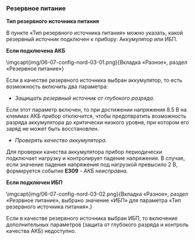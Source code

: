 ### Резервное питание

**Тип резервного источника питания**  

В пункте «Тип резервного источника питания» можно указать, какой резервный источник подключен к прибору: Аккумулятор или ИБП.

**Если подключена АКБ**

\imgcapt{img/06-07-config-nord-03-01.png}{Вкладка «Разное», раздел «Резервное питание»}

Если в качестве резервного источника выбран аккумулятор, то есть возможность включить два параметра:

* *Защищать резервный источник от глубокого разряда.* 

Если этот параметр включен, то при достижении напряжения 8.5 В на клеммах АКБ прибор отключится, чтобы предотвратить возможность разряда аккумулятора до критически низкого уровня, при котором его заряд не может быть восстановлен. 

* *Проверять качество аккумулятора.* 

Для проверки качества аккумулятора прибор периодически подключает нагрузку и контролирует падение напряжения. В случае, если значение падения напряжения под нагрузкой превысило 2 В, формируется событие **E309** - *АКБ неисправна*.

**Если подключен ИБП**

\imgcapt{img/06-07-config-nord-03-02.png}{Вкладка «Разное», раздел «Резрвное питание», выбрано значение «ИБП» для параметра «Тип резервного источника питания».}

Если в качестве резервного источника выбран ИБП, то включение дополнительных параметров (защита от глубокого разряда и контроль качества АКБ) недоступно.


